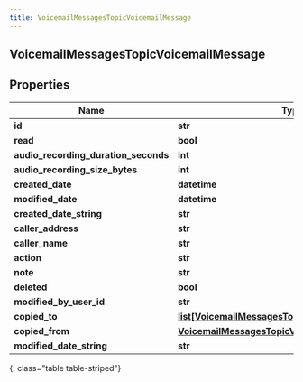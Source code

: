 ```yaml
---
title: VoicemailMessagesTopicVoicemailMessage
---
```

## VoicemailMessagesTopicVoicemailMessage

## Properties

|Name | Type | Description | Notes|
|------------ | ------------- | ------------- | -------------|
| **id** | **str** |  | [optional] |
| **read** | **bool** |  | [optional] |
| **audio_recording_duration_seconds** | **int** |  | [optional] |
| **audio_recording_size_bytes** | **int** |  | [optional] |
| **created_date** | **datetime** |  | [optional] |
| **modified_date** | **datetime** |  | [optional] |
| **created_date_string** | **str** |  | [optional] |
| **caller_address** | **str** |  | [optional] |
| **caller_name** | **str** |  | [optional] |
| **action** | **str** |  | [optional] |
| **note** | **str** |  | [optional] |
| **deleted** | **bool** |  | [optional] |
| **modified_by_user_id** | **str** |  | [optional] |
| **copied_to** | [**list[VoicemailMessagesTopicVoicemailCopyRecord]**](VoicemailMessagesTopicVoicemailCopyRecord.html) |  | [optional] |
| **copied_from** | [**VoicemailMessagesTopicVoicemailCopyRecord**](VoicemailMessagesTopicVoicemailCopyRecord.html) |  | [optional] |
| **modified_date_string** | **str** |  | [optional] |
{: class="table table-striped"}


